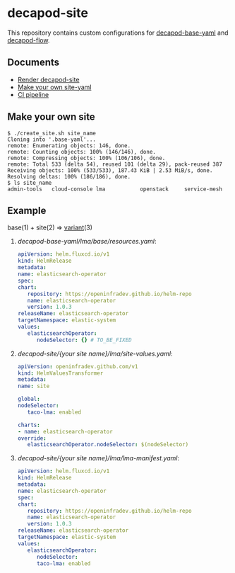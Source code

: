 # decapod-site
This repository contains custom configurations for [decapod-base-yaml](https://github.com/openinfradev/decapod-base-yaml) and [decapod-flow](https://github.com/openinfradev/decapod-flow).  

## Documents
* [Render decapod-site](https://github.com/openinfradev/decapod-base-yaml/blob/main/docs/quickstart.md#render-decapod-site)
* [Make your own site-yaml](https://github.com/openinfradev/decapod-base-yaml/blob/main/docs/quickstart.md#make-your-own-site-yaml)
* [CI pipeline](docs/ci.md)


## Make your own site
```console
$ ./create_site.sh site_name
Cloning into '.base-yaml'...
remote: Enumerating objects: 146, done.
remote: Counting objects: 100% (146/146), done.
remote: Compressing objects: 100% (106/106), done.
remote: Total 533 (delta 54), reused 101 (delta 29), pack-reused 387
Receiving objects: 100% (533/533), 187.43 KiB | 2.53 MiB/s, done.
Resolving deltas: 100% (186/186), done.
$ ls site_name
admin-tools   cloud-console lma           openstack     service-mesh
```

## Example

base(1) + site(2) => [variant](https://kubectl.docs.kubernetes.io/references/kustomize/glossary/#variant)(3)

1. _decapod-base-yaml/lma/base/resources.yaml_:
   ```yaml
   apiVersion: helm.fluxcd.io/v1
   kind: HelmRelease
   metadata:
   name: elasticsearch-operator
   spec:
   chart:
      repository: https://openinfradev.github.io/helm-repo
      name: elasticsearch-operator
      version: 1.0.3
   releaseName: elasticsearch-operator
   targetNamespace: elastic-system
   values:
      elasticsearchOperator:
         nodeSelector: {} # TO_BE_FIXED
   ```

2. _decapod-site/{your site name}/lma/site-values.yaml_:
   ```yaml
   apiVersion: openinfradev.github.com/v1
   kind: HelmValuesTransformer
   metadata:
   name: site

   global:
   nodeSelector:
      taco-lma: enabled

   charts:
   - name: elasticsearch-operator
   override:
      elasticsearchOperator.nodeSelector: $(nodeSelector)
   ```

3. _decapod-site/{your site name}/lma/lma-manifest.yaml_:
   ```yaml
   apiVersion: helm.fluxcd.io/v1
   kind: HelmRelease
   metadata:
   name: elasticsearch-operator
   spec:
   chart:
      repository: https://openinfradev.github.io/helm-repo
      name: elasticsearch-operator
      version: 1.0.3
   releaseName: elasticsearch-operator
   targetNamespace: elastic-system
   values:
      elasticsearchOperator:
         nodeSelector:
         taco-lma: enabled
   ```
